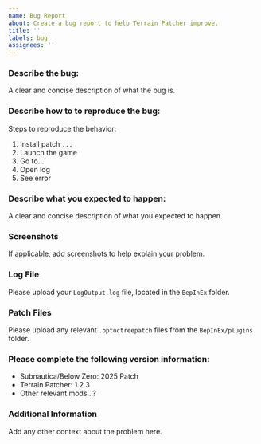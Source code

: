 ```yaml
---
name: Bug Report
about: Create a bug report to help Terrain Patcher improve.
title: ''
labels: bug
assignees: ''
---
```


### Describe the bug:

A clear and concise description of what the bug is.

### Describe how to to reproduce the bug:

Steps to reproduce the behavior:

1. Install patch `...`
2. Launch the game
3. Go to...
4. Open log
5. See error

### Describe what you expected to happen:

A clear and concise description of what you expected to happen.

### Screenshots

If applicable, add screenshots to help explain your problem.

### Log File

Please upload your `LogOutput.log` file, located in the `BepInEx` folder.

### Patch Files

Please upload any relevant `.optoctreepatch` files from the `BepInEx/plugins` folder.

### Please complete the following version information:

- Subnautica/Below Zero: 2025 Patch
- Terrain Patcher: 1.2.3
- Other relevant mods...?

### Additional Information

Add any other context about the problem here.
